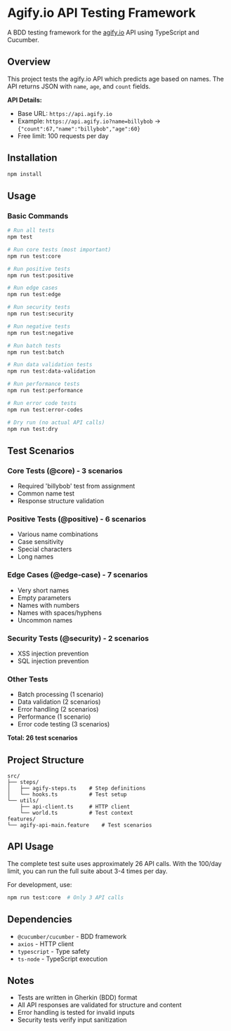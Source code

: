 # Agify.io API Testing Framework

A BDD testing framework for the [agify.io](https://agify.io) API using TypeScript and Cucumber.

## Overview

This project tests the agify.io API which predicts age based on names. The API returns JSON with `name`, `age`, and `count` fields.

**API Details:**
- Base URL: `https://api.agify.io`
- Example: `https://api.agify.io?name=billybob` → `{"count":67,"name":"billybob","age":60}`
- Free limit: 100 requests per day

## Installation

```bash
npm install
```

## Usage

### Basic Commands
```bash
# Run all tests
npm test

# Run core tests (most important)
npm run test:core

# Run positive tests
npm run test:positive

# Run edge cases
npm run test:edge

# Run security tests
npm run test:security

# Run negative tests
npm run test:negative

# Run batch tests
npm run test:batch

# Run data validation tests
npm run test:data-validation

# Run performance tests  
npm run test:performance

# Run error code tests
npm run test:error-codes

# Dry run (no actual API calls)
npm run test:dry
```

## Test Scenarios

### Core Tests (@core) - 3 scenarios
- Required 'billybob' test from assignment
- Common name test
- Response structure validation

### Positive Tests (@positive) - 6 scenarios
- Various name combinations
- Case sensitivity
- Special characters
- Long names

### Edge Cases (@edge-case) - 7 scenarios
- Very short names
- Empty parameters
- Names with numbers
- Names with spaces/hyphens
- Uncommon names

### Security Tests (@security) - 2 scenarios
- XSS injection prevention
- SQL injection prevention

### Other Tests
- Batch processing (1 scenario)
- Data validation (2 scenarios)
- Error handling (2 scenarios)
- Performance (1 scenario)
- Error code testing (3 scenarios)

**Total: 26 test scenarios**

## Project Structure

```
src/
├── steps/
│   ├── agify-steps.ts    # Step definitions
│   └── hooks.ts          # Test setup
└── utils/
    ├── api-client.ts     # HTTP client
    └── world.ts          # Test context
features/
└── agify-api-main.feature    # Test scenarios
```

## API Usage

The complete test suite uses approximately 26 API calls. With the 100/day limit, you can run the full suite about 3-4 times per day.

For development, use:
```bash
npm run test:core  # Only 3 API calls
```

## Dependencies

- `@cucumber/cucumber` - BDD framework
- `axios` - HTTP client
- `typescript` - Type safety
- `ts-node` - TypeScript execution

## Notes

- Tests are written in Gherkin (BDD) format
- All API responses are validated for structure and content
- Error handling is tested for invalid inputs
- Security tests verify input sanitization 